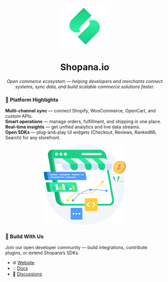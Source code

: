 <div align="center">
  <img src="assets/logo-green-shop.png" alt="Shopana.io logo" width="140" />
</div>

<h1 align="center">Shopana.io</h1>

<p align="center">
  <em>Open commerce ecosystem — helping developers and merchants connect systems, sync data, and build scalable commerce solutions faster.</em>
</p>

### 🚀 Platform Highlights

<p>
  <strong>Multi-channel sync</strong> — connect Shopify, WooCommerce, OpenCart, and custom APIs.<br>
  <strong>Smart operations</strong> — manage orders, fulfillment, and shipping in one place.<br>
  <strong>Real-time insights</strong> — get unified analytics and live data streams.<br>
  <strong>Open SDKs</strong> — plug-and-play UI widgets (Checkout, Reviews, RankedML Search) for any storefront.
</p>

<p align="center">
  <img src="assets/shopana-illustration.png" alt="Shopana analytics illustration" width="260" />
</p>

### 🧩 Build With Us

Join our open developer community — build integrations, contribute plugins, or extend Shopana’s SDKs.

- 🌐 [Website](https://shopana.io)
- 💡 [Docs](https://docs.shopana.io)
- 💬 [Discussions](https://github.com/orgs/shopanaio/discussions)
